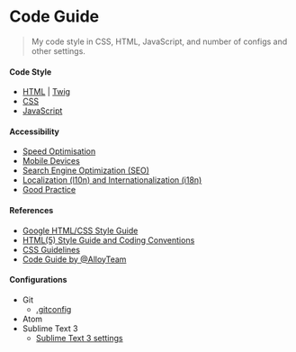 Code Guide
==

> My code style in CSS, HTML, JavaScript, and number of configs and other settings.

#### Code Style

* [HTML](./html.md#html) | [Twig](./twig.md#twig)
* [CSS](./css.md#css)
* [JavaScript](./javascript.md#javascript)

#### Accessibility

* [Speed Optimisation](./speed_optimization.md)
* [Mobile Devices](./mobile_devices.md#mobile-devices)
* [Search Engine Optimization (SEO)](./seo.md#search-engine-optimization-seo)
* [Localization (l10n) and Internationalization (i18n)](./l10n_i18n.md#l10n)
* [Good Practice](./good_practice.md)

#### References

* [Google HTML/CSS Style Guide](https://google.github.io/styleguide/htmlcssguide.xml)
* [HTML(5) Style Guide and Coding Conventions](http://www.w3schools.com/html/html5_syntax.asp)
* [CSS Guidelines](http://cssguidelin.es/)
* [Code Guide by @AlloyTeam](http://alloyteam.github.io/CodeGuide/)

#### Configurations

* Git
  * [.gitconfig](./git/.gitconfig)
* Atom
* Sublime Text 3
  * [Sublime Text 3 settings](https://github.com/ahtohbi4/sublime-text-settings)
